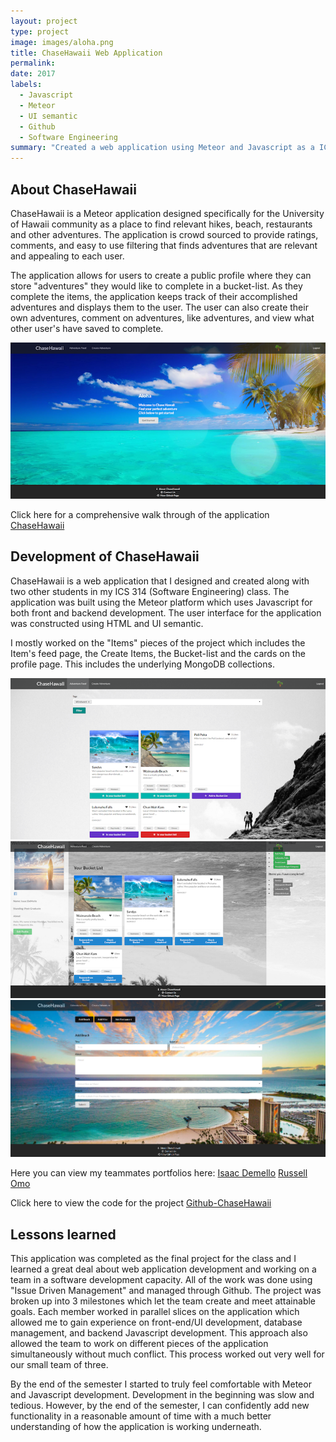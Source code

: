 ```yaml
---
layout: project
type: project
image: images/aloha.png
title: ChaseHawaii Web Application
permalink: 
date: 2017
labels:
  - Javascript
  - Meteor
  - UI semantic
  - Github
  - Software Engineering
summary: "Created a web application using Meteor and Javascript as a ICS 314 project"
---
```


## About ChaseHawaii
<p>ChaseHawaii is a Meteor application designed specifically for the University of Hawaii community as a place to find relevant hikes, beach, restaurants and other adventures. The application is crowd sourced to provide ratings, comments, and easy to use filtering that finds adventures that are relevant and appealing to each user.</p>

<p>The application allows for users to create a public profile where they can store "adventures" they would like to complete in a bucket-list. As they complete the items, the application keeps track of their accomplished adventures and displays them to the user. The user can also create their own adventures, comment on adventures, like adventures, and view what other user's have saved to complete.</p>

<img class="ui large rounded image" src="/images/landing.png">

Click here for a comprehensive walk through of the application [<i class="github icon"></i>ChaseHawaii](https://chasehawaii.github.io/)

## Development of ChaseHawaii
<p>ChaseHawaii is a web application that I designed and created along with two other students in my ICS 314 (Software Engineering) class. The application was built using the Meteor platform which uses Javascript for both front and backend development. The user interface for the application was constructed using HTML and UI semantic.</p>

<p>I mostly worked on the "Items" pieces of the project which includes the Item's feed page, the Create Items, the Bucket-list and the cards on the profile page. This includes the underlying MongoDB collections.</p>

<img class="ui large rounded image" src="/images/itemfeed.png">

<img class="ui large rounded image" src="/images/profile2.png">

<img class="ui large rounded image" src="/images/beach.png">

Here you can view my teammates portfolios here:
[Isaac Demello](https://idemello.github.io)
[Russell Omo](https://russellomo.github.io)



Click here to view the code for the project [<i class="github icon"></i>Github-ChaseHawaii](https://github.com/chasehawaii/chasehawaii)

## Lessons learned
<p> This application was completed as the final project for the class and I learned a great deal about web application development and working on a team in a software development capacity. All of the work was done using "Issue Driven Management" and managed through Github. The project was broken up into 3 milestones which let the team create and meet attainable goals. Each member worked in parallel slices on the application which allowed me to gain experience on front-end/UI development, database management, and backend Javascript development. This approach also allowed the team to work on different pieces of the application simultaneously without much conflict. This process worked out very well for our small team of three.</p>

<p> By the end of the semester I started to truly feel comfortable with Meteor and Javascript development. Development in the beginning was slow and tedious. However, by the end of the semester, I can confidently add new functionality in a reasonable amount of time with a much better understanding of how the application is working underneath.</p>

